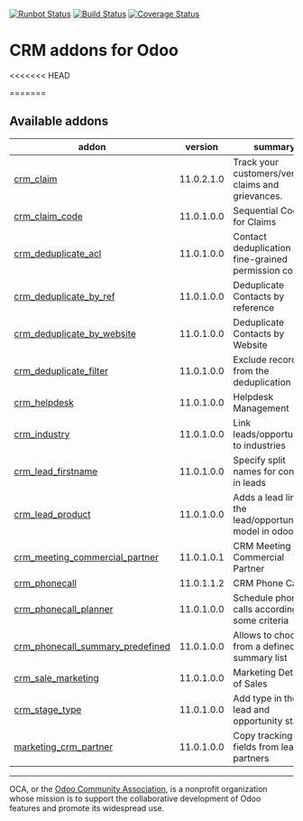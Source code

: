 [![Runbot Status](https://runbot.odoo-community.org/runbot/badge/flat/111/11.0.svg)](https://runbot.odoo-community.org/runbot/repo/github-com-oca-crm-111)
[![Build Status](https://travis-ci.org/OCA/crm.svg?branch=11.0)](https://travis-ci.org/OCA/crm)
[![Coverage Status](https://codecov.io/gh/OCA/crm/branch/11.0/graphs/badge.svg)](https://codecov.io/gh/OCA/crm/branch/11.0)

CRM addons for Odoo
===================

<<<<<<< HEAD

=======
<!-- prettier-ignore-start -->
[//]: # (addons)

Available addons
----------------
addon | version | summary
--- | --- | ---
[crm_claim](crm_claim/) | 11.0.2.1.0 | Track your customers/vendors claims and grievances.
[crm_claim_code](crm_claim_code/) | 11.0.1.0.0 | Sequential Code for Claims
[crm_deduplicate_acl](crm_deduplicate_acl/) | 11.0.1.0.0 | Contact deduplication with fine-grained permission control
[crm_deduplicate_by_ref](crm_deduplicate_by_ref/) | 11.0.1.0.0 | Deduplicate Contacts by reference
[crm_deduplicate_by_website](crm_deduplicate_by_website/) | 11.0.1.0.0 | Deduplicate Contacts by Website
[crm_deduplicate_filter](crm_deduplicate_filter/) | 11.0.1.0.0 | Exclude records from the deduplication
[crm_helpdesk](crm_helpdesk/) | 11.0.1.0.0 | Helpdesk Management
[crm_industry](crm_industry/) | 11.0.1.0.0 | Link leads/opportunities to industries
[crm_lead_firstname](crm_lead_firstname/) | 11.0.1.0.0 | Specify split names for contacts in leads
[crm_lead_product](crm_lead_product/) | 11.0.1.0.0 | Adds a lead line in the lead/opportunity model in odoo
[crm_meeting_commercial_partner](crm_meeting_commercial_partner/) | 11.0.1.0.1 | CRM Meeting Commercial Partner
[crm_phonecall](crm_phonecall/) | 11.0.1.1.2 | CRM Phone Calls
[crm_phonecall_planner](crm_phonecall_planner/) | 11.0.1.0.0 | Schedule phone calls according to some criteria
[crm_phonecall_summary_predefined](crm_phonecall_summary_predefined/) | 11.0.1.0.0 | Allows to choose from a defined summary list
[crm_sale_marketing](crm_sale_marketing/) | 11.0.1.0.0 | Marketing Details of Sales
[crm_stage_type](crm_stage_type/) | 11.0.1.0.0 | Add type in the lead and opportunity stages
[marketing_crm_partner](marketing_crm_partner/) | 11.0.1.0.0 | Copy tracking fields from leads to partners

[//]: # (end addons)
<!-- prettier-ignore-end -->

----

OCA, or the [Odoo Community Association](http://odoo-community.org/), is a nonprofit organization whose
mission is to support the collaborative development of Odoo features and
promote its widespread use.
